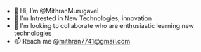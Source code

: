 - 👋 Hi, I’m @MithranMurugavel
- 👀 I’m Intrested in New Technologies, innovation
- 💞️ I’m looking to collaborate who are enthusiastic learning new technologies
- 📫 Reach me @mithran7741@gmail.com
